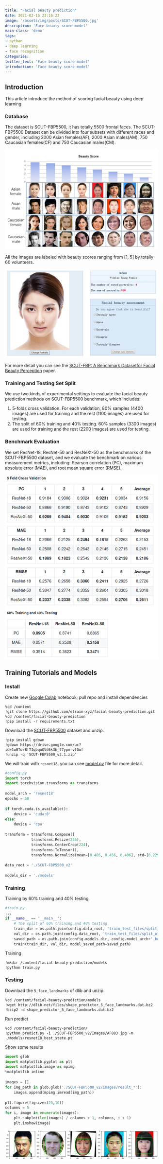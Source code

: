 ```yaml
---
title: "Facial beauty prediction"
date: 2021-02-16 23:16:23
image: '/assets/img/posts/SCUT-FBP5500.jpg'
description: 'Face beauty score model'
main-class: 'demo'
tags:
- python
- deep learning
- face recognition
categories:
twitter_text: 'Face beauty score model'
introduction: 'Face beauty score model'
---
```


## Introduction

This article introduce the method of scoring facial beauty using deep learning

### Database

The dataset is SCUT-FBP5500, it has totally 5500 frontal faces. The SCUT-FBP5500 Dataset can be divided into four subsets with different races and gender, including 2000 Asian females(AF), 2000 Asian males(AM), 750 Caucasian females(CF) and 750 Caucasian males(CM).

![SCUT-FBP5500](/assets/img/posts/SCUT-FBP5500.jpg)

All the images are labeled with beauty scores ranging from [1, 5] by totally 60 volunteers.

![SCUT-FBP5500-score](/assets/img/posts/SCUT-FBP5500-score.png)

For more detail you can see the [SCUT-FBP: A Benchmark Datasetfor Facial Beauty Perception](https://arxiv.org/pdf/1511.02459.pdf) paper.

### Training and Testing Set Split

We use two kinds of experimental settings to evaluate the facial beauty prediction methods on SCUT-FBP5500 benchmark, which includes:

1. 5-folds cross validation. For each validation, 80% samples (4400 images) are used for training and the rest (1100 images) are used for testing.
2. The split of 60% training and 40% testing. 60% samples (3300 images) are used for training and the rest (2200 images) are used for testing.

### Benchmark Evaluation

We set ResNet-18, ResNet-50 and ResNeXt-50 as the benchmarks of the SCUT-FBP5500 dataset, and we evaluate the benchmark on various measurement metrics, including: Pearson correlation (PC), maximum absolute error (MAE), and root mean square error (RMSE).

![SCUT-FBP5500-score](/assets/img/posts/SCUT-FBP5500-Benchmark.png)


## Training Tutorials and Models

### Install

Create new [Google Colab](https://colab.research.google.com) notebook, pull repo and install dependencies

```
%cd /content
!git clone https://github.com/etrain-xyz/facial-beauty-prediction.git
%cd /content/facial-beauty-prediction
!pip install -r requirements.txt
```

Download the [SCUT-FBP5500](https://drive.google.com/open?id=1w0TorBfTIqbquQVd6k3h_77ypnrvfGwf) dataset and unzip.

```
!pip install gdown
!gdown https://drive.google.com/uc?id=1w0TorBfTIqbquQVd6k3h_77ypnrvfGwf
!unzip -q 'SCUT-FBP5500_v2.1.zip'
```

We will train with `resnet18`, you can see [model.py](https://github.com/etrain-xyz/facial-beauty-prediction/blob/master/model.py) file for more detail.

```python
#config.py
import torch
import torchvision.transforms as transforms

model_arch = 'resnet18'
epochs = 50

if torch.cuda.is_available():
    device = 'cuda:0'
else:
    device = 'cpu'

transform = transforms.Compose([
			transforms.Resize(256),
			transforms.CenterCrop(224),
			transforms.ToTensor(),
			transforms.Normalize(mean=[0.485, 0.456, 0.406], std=[0.229, 0.224, 0.225]),])

data_root = './SCUT-FBP5500_v2'

models_dir = './models'
```

### Training

Training by 60% training and 40% testing.

```python
#train.py
...
if __name__ == '__main__':
	# The split of 60% training and 40% testing
	train_dir = os.path.join(config.data_root, 'train_test_files/split_of_60%training and 40%testing/train.txt')
	val_dir = os.path.join(config.data_root, 'train_test_files/split_of_60%training and 40%testing/test.txt')
	saved_path = os.path.join(config.models_dir, config.model_arch+'_best_state.pt')
	train(train_dir, val_dir, model_saved_path=saved_path)
```

Training

```
!mkdir /content/facial-beauty-prediction/models
!python train.py
```

### Testing

Download the `5_face_landmarks` of dlib and unzip.

```
%cd /content/facial-beauty-prediction/models
!wget http://dlib.net/files/shape_predictor_5_face_landmarks.dat.bz2
!bzip2 -d shape_predictor_5_face_landmarks.dat.bz2
```

Run predict

```
%cd /content/facial-beauty-prediction/
!python predict.py -i ./SCUT-FBP5500_v2/Images/AF883.jpg -m ./models/resnet18_best_state.pt
```

Show some results

```python
import glob
import matplotlib.pyplot as plt
import matplotlib.image as mpimg
%matplotlib inline

images = []
for img_path in glob.glob('./SCUT-FBP5500_v2/Images/result_*'):
    images.append(mpimg.imread(img_path))

plt.figure(figsize=(20,10))
columns = 5
for i, image in enumerate(images):
    plt.subplot(len(images) / columns + 1, columns, i + 1)
    plt.imshow(image)
```


![SCUT-FBP5500-score](/assets/img/posts/SCUT_FBP5500-result.png)
